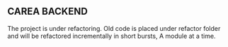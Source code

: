 ## CAREA BACKEND

The project is under refactoring.
Old code is placed under refactor folder and will be refactored incrementally in short bursts, A module at a time.

